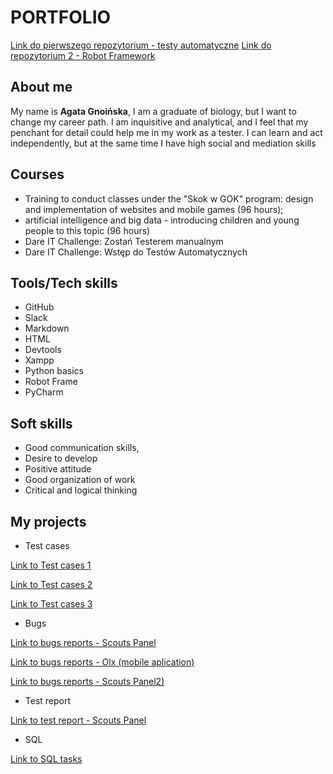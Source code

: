 # PORTFOLIO

[Link do pierwszego repozytorium - testy automatyczne](https://github.com/agatagnoinska/Challenge_portfolio_AGnoinska/blob/8000291a570bb087da0b106785d7fd647c147d82/README.md) 
[Link do repozytorium 2 - Robot Framework](https://github.com/agatagnoinska/panelscout_robotframework.git)

## About me

My name is **Agata Gnoińska**, I am a graduate of biology, but I want to change my career path. I am inquisitive and analytical, and I feel that my penchant for detail could help me in my work as a tester. I can learn and act independently, but at the same time I have high social and mediation skills


## Courses

 - Training to conduct classes under the "Skok w GOK" program:
design and implementation of websites and mobile games (96 hours);
 - artificial intelligence and big data - introducing children and young people to this topic (96 hours)
 - Dare IT Challenge: Zostań Testerem manualnym
 - Dare IT Challenge: Wstęp do Testów Automatycznych


## Tools/Tech skills

 - GitHub
 - Slack
 - Markdown
 - HTML
 - Devtools
 - Xampp
 - Python basics
 - Robot Frame
 - PyCharm


## Soft skills

- Good communication skills, 
- Desire to develop
- Positive attitude
- Good organization of work
- Critical and logical thinking


## My projects

- Test cases

[Link to Test cases 1](https://docs.google.com/spreadsheets/d/1-wAf31E76_X2PXHe6B3eY2_9sM2ecmgVdi_MraQ5gE0/edit?usp=share_link) 

[Link to Test cases 2](https://docs.google.com/document/d/1jdNBoIOo_dSgxcfpOr7DRsupr08_Wt4CAozyikA97YI/edit?usp=share_link)  

[Link to Test cases 3](https://docs.google.com/spreadsheets/d/14J4yXBMRoxodTpoGl9vdnmrYKGbPwNlvBp94WR_bpdI/edit?usp=share_link) 
 
 - Bugs

[Link to bugs reports - Scouts Panel ](https://docs.google.com/spreadsheets/d/1IO59aS6apXWVpZZQe_7vELbjcHcz2QyeJE5OVG-UOKk/edit?usp=share_link)
 
[Link to bugs reports - Olx (mobile aplication)](https://docs.google.com/spreadsheets/d/1P-H6yRZdTrsD066bxMJL8cB-ZfiorCecuvcOQUmmLeE/edit?usp=share_link)

[Link to bugs reports - Scouts Panel2)](https://docs.google.com/spreadsheets/d/1aD5WUgXl1y0PQARG7lYIzVFW7d-R8ojjIPMqoNh1III/edit?usp=share_link)
 
 - Test report
 
 [Link to test report - Scouts Panel ](https://docs.google.com/spreadsheets/d/1KTuDIrWS6Ofl8UZmbfxIeZBIdSVywJvJE-yDex69ee8/edit?usp=share_link)

- SQL

[Link to SQL tasks](https://github.com/agatagnoinska/challenge_portfolio_Agata_Gnoinska/blob/main/README.md#subtask-3-4)
